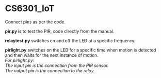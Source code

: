 # CS6301_IoT

Connect pins as per the code.


**pir.py** is to test the PIR, code directly from the manual.

**relaytest.py** switches on and off the LED at a specific frequency.

**pirlight.py** switches on the LED for a specific time when motion is detected and then waits for the next instance of motion.  
*For pirlight.py:  
The input pin is the connection from the PIR sensor.  
The output pin is the connection to the relay.*
